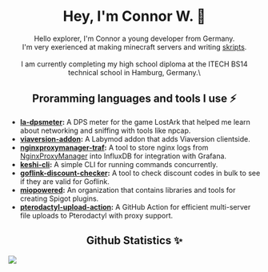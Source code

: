 <!-- Introduction -->
<h1 align="center" >Hey, I'm Connor W. 👋</h1>
<p align="center" >
  Hello explorer, I'm Connor a young developer from Germany.<br>
  I'm very exerienced at making minecraft servers and writing <a target='_blank' href='https://github.com/SkriptLang/Skript'>skripts</a>.<br><br>
  I am currently completing my high school diploma at the ITECH BS14 technical school in Hamburg, Germany.\
</p>

<!-- Interests -->
<h2 align="center" >Proramming languages and tools I use ⚡</h2>
<ul>
    <li><strong><a href="https://github.com/rexlManu/la-dpsmeter">la-dpsmeter</a>:</strong> A DPS meter for the game LostArk that helped me learn about networking and sniffing with tools like npcap.</li>
	<li><strong><a href="https://github.com/rexlManu/viaversion-addon">viaversion-addon</a>:</strong> A Labymod addon that adds Viaversion clientside.</li>
	<li><strong><a href="https://github.com/rexlManu/nginxproxymanager-trafficsplit">nginxproxymanager-traf</a>:</strong> A tool to store nginx logs from <a href="https://nginxproxymanager.com">NginxProxyManager</a> into InfluxDB for integration with Grafana.</li>
	<li><strong><a href="https://github.com/rexlManu/keshi-cli">keshi-cli</a>:</strong> A simple CLI for running commands concurrently.</li>
	<li><strong><a href="https://github.com/rexlManu/goflink-discount-checker">goflink-discount-checker</a>:</strong> A tool to check discount codes in bulk to see if they are valid for Goflink.</li>
	<li><strong><a href="https://github.com/miopowered">miopowered</a>:</strong> An organization that contains libraries and tools for creating Spigot plugins.</li>
        <li><strong><a href="https://github.com/rexlManu/pterodactyl-upload-action">pterodactyl-upload-action</a>:</strong> A GitHub Action for efficient multi-server file uploads to Pterodactyl with proxy support.</li>
</ul>

<!-- Statistics -->
<h2 align="center" >Github Statistics ✨</h2>
<img src='https://github-readme-stats.vercel.app/api?username=sluhtie&show_icons=true&theme=radical&hide_rank=true' align="center" >

<!--
**sluhtie/sluhtie** is a ✨ _special_ ✨ repository because its `README.md` (this file) appears on your GitHub profile.

Here are some ideas to get you started:

- 🔭 I’m currently working on ...
- 🌱 I’m currently learning ...
- 👯 I’m looking to collaborate on ...
- 🤔 I’m looking for help with ...
- 💬 Ask me about ...
- 📫 How to reach me: ...
- 😄 Pronouns: ...
- ⚡ Fun fact: ...
-->
